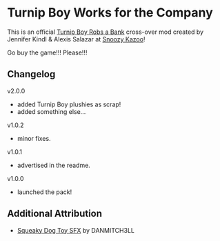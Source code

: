 # Turnip Boy Works for the Company
This is an official [Turnip Boy Robs a Bank](https://snoozykazoo.com/games/turnip-boy-robs-a-bank) cross-over mod created by Jennifer Kindl & Alexis Salazar at [Snoozy Kazoo](https://snoozykazoo.com/)!

Go buy the game!!! Please!!!

## Changelog

v2.0.0
- added Turnip Boy plushies as scrap!
- added something else...

v1.0.2
- minor fixes.

v1.0.1
- advertised in the readme.

v1.0.0
- launched the pack!

## Additional Attribution
- [Squeaky Dog Toy SFX](https://freesound.org/people/DANMITCH3LL/sounds/232017/) by DANMITCH3LL